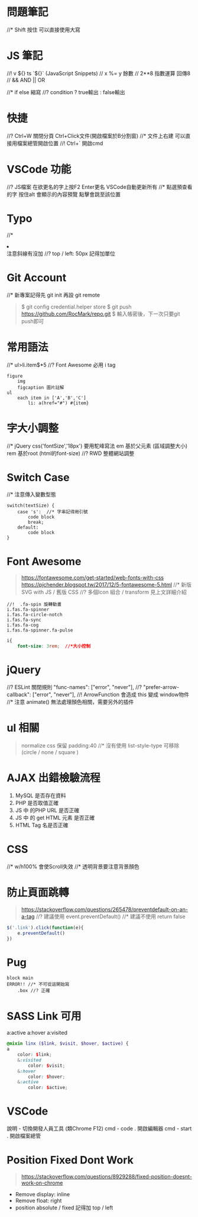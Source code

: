 # 問題筆記
//* Shift 按住 可以直接使用大寫

# JS 筆記
//! v ${}  ts `${}` (JavaScript Snippets)
// x %= y 餘數 // 2**8 指數運算 回傳8
// && AND || OR

//* if else 縮寫 
//? condition ? true輸出 : false輸出

# 快捷
//? Ctrl+W 關閉分頁 Ctrl+Click文件(開啟檔案於B分割窗)
//* 文件上右建 可以直接用檔案總管開啟位置
//! Ctrl+`  開啟cmd

# VSCode 功能
//? JS檔案 在欲更名的字上按F2 Enter更名 VSCode自動更新所有
//* 點選預查看的字 按住alt 會顯示的內容預覽 點擊會跳至該位置


# Typo
//* <li> </li> 注意斜線有沒加
//? top / left: 50px 記得加單位

# Git Account
//* 新專案記得先 git init 再設 git remote
> $ git config credential.helper store
> $ git push https://github.com/RocMark/repo.git
> $ 輸入帳密後，下一次只要git push即可


# 常用語法
//*  ul>li.item$*5
//? Font Awesome 必用 i tag
```pug
figure
    img
    figcaption 圖片註解
ul
    each item in ['A','B','C']
        li: a(href="#") #{item}
```
# 字大小調整
//* jQuery css('fontSize','18px')  要用駝峰寫法
em 基於父元素 (區域調整大小)
rem 基於root (html的font-size) //? RWD 整體網站調整

# Switch Case
//* 注意傳入變數型態
```
switch(textSize) {
    case 's':  //* 字串記得用引號
        code block
        break;
    default:
        code block
}
```

# Font Awesome
>https://fontawesome.com/get-started/web-fonts-with-css
>https://pjchender.blogspot.tw/2017/12/5-fontawesome-5.html
//* 新版SVG with JS  / 舊版 CSS
//? 多個Icon 組合 / transform 見上文詳細介紹
```pug
//!  .fa-spin 旋轉動畫
i.fas.fa-spinner
i.fas.fa-circle-notch
i.fas.fa-sync
i.fas.fa-cog
i.fas.fa-spinner.fa-pulse
```
```css
i{
    font-size: 3rem;  //*大小控制
```


# jQuery
//? ESLint 關閉規則 "func-names": ["error", "never"],
//? "prefer-arrow-callback": ["error", "never"],
//! ArrowFunction 會造成 this 變成 window物件
//* 注意 animate() 無法處理顏色相關，需要另外的插件

# ul 相關
> normalize css 保留 padding:40
//* 沒有使用 list-style-type 可移除 (circle / none / square )

# AJAX 出錯檢驗流程
1. MySQL 是否存在資料
2. PHP 是否取值正確
3. JS 中 的PHP URL 是否正確
4. JS 中 的 get HTML 元素 是否正確
5. HTML Tag 名是否正確

# CSS

//* w/h100% 會使Scroll失效
//* 透明背景要注意背景顏色

# 防止頁面跳轉
> https://stackoverflow.com/questions/265478/preventdefault-on-an-a-tag
//? 建議使用 event.preventDefault()
//* 建議不使用 return false
```js
$('.link').click(function(e){
    e.preventDefault()
})
```

# Pug
```pug 
block main
ERROR!! //* 不可從這開始寫
    .box //? 正確
```

# SASS Link 可用
a:active a:hover a:visited 
```scss
@mixin linx ($link, $visit, $hover, $active) {
a 
    color: $link;
    &:visited 
        color: $visit;
    &:hover 
        color: $hover;   
    &:active 
        color: $active;
```

# VSCode
說明 - 切換開發人員工具 (類Chrome F12)
cmd - code . 開啟編輯器
cmd - start . 開啟檔案總管

















# Position Fixed Dont Work
> https://stackoverflow.com/questions/8929288/fixed-position-doesnt-work-on-chrome
- Remove display: inline
- Remove float: right
- position absolute / fixed 記得加 top / left